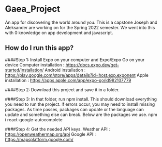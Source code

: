 # Gaea_Project
An app for discovering the world around you. This is a capstone Joseph and Aleksander are working on for the Spring 2022 semester.
We went into this with 0 knowledge on app development and javascript.

## How do I run this app?
####Step 1: Install Expo on your computer and Expo/Expo Go on your device
Computer installation : https://docs.expo.dev/get-started/installation/
Android installation  : https://play.google.com/store/apps/details?id=host.exp.exponent
Apple installation    : https://apps.apple.com/app/expo-go/id982107779

####Step 2: Download this project and save it in a folder.

####Step 3: In that folder, run npm install.
This should download everything you need to run the project. If errors occur, you may need to install missing packages.
As time passes, packages can update or the language can update and something else can break.
Below are the packages we use.
npm i react-google-autocomplete

####Step 4: Get the needed API keys.
Weather API : https://openweathermap.org/api
Google API  : https://mapsplatform.google.com/


